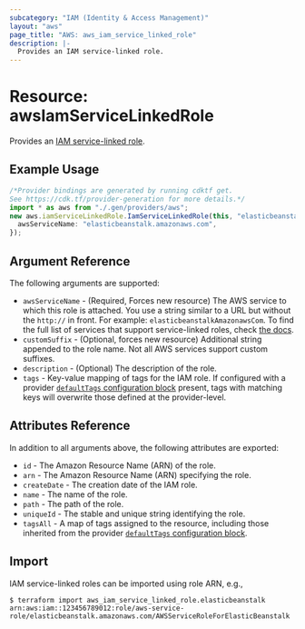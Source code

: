 ```yaml
---
subcategory: "IAM (Identity & Access Management)"
layout: "aws"
page_title: "AWS: aws_iam_service_linked_role"
description: |-
  Provides an IAM service-linked role.
---
```


# Resource: awsIamServiceLinkedRole

Provides an [IAM service-linked role](https://docs.aws.amazon.com/IAM/latest/UserGuide/using-service-linked-roles.html).

## Example Usage

```typescript
/*Provider bindings are generated by running cdktf get.
See https://cdk.tf/provider-generation for more details.*/
import * as aws from "./.gen/providers/aws";
new aws.iamServiceLinkedRole.IamServiceLinkedRole(this, "elasticbeanstalk", {
  awsServiceName: "elasticbeanstalk.amazonaws.com",
});

```

## Argument Reference

The following arguments are supported:

* `awsServiceName` - (Required, Forces new resource) The AWS service to which this role is attached. You use a string similar to a URL but without the `http://` in front. For example: `elasticbeanstalkAmazonawsCom`. To find the full list of services that support service-linked roles, check [the docs](https://docs.aws.amazon.com/IAM/latest/UserGuide/reference_aws-services-that-work-with-iam.html).
* `customSuffix` - (Optional, forces new resource) Additional string appended to the role name. Not all AWS services support custom suffixes.
* `description` - (Optional) The description of the role.
* `tags` - Key-value mapping of tags for the IAM role. If configured with a provider [`defaultTags` configuration block](https://registry.terraform.io/providers/hashicorp/aws/latest/docs#default_tags-configuration-block) present, tags with matching keys will overwrite those defined at the provider-level.

## Attributes Reference

In addition to all arguments above, the following attributes are exported:

* `id` - The Amazon Resource Name (ARN) of the role.
* `arn` - The Amazon Resource Name (ARN) specifying the role.
* `createDate` - The creation date of the IAM role.
* `name` - The name of the role.
* `path` - The path of the role.
* `uniqueId` - The stable and unique string identifying the role.
* `tagsAll` - A map of tags assigned to the resource, including those inherited from the provider [`defaultTags` configuration block](https://registry.terraform.io/providers/hashicorp/aws/latest/docs#default_tags-configuration-block).

## Import

IAM service-linked roles can be imported using role ARN, e.g.,

```console
$ terraform import aws_iam_service_linked_role.elasticbeanstalk arn:aws:iam::123456789012:role/aws-service-role/elasticbeanstalk.amazonaws.com/AWSServiceRoleForElasticBeanstalk
```

